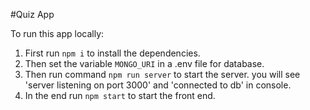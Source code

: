 #Quiz App

To run this app locally:

1. First run `npm i` to install the dependencies.
2. Then set the variable `MONGO_URI` in a .env file for database.
3. Then run command `npm run server` to start the server. you will see 'server listening on port 3000' and 'connected to db' in console.
4. In the end run `npm start` to start the front end.
